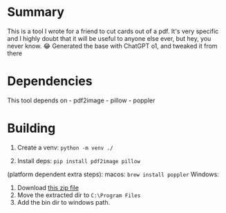 # Summary
This is a tool I wrote for a friend to cut cards out of a pdf. It's very specific and I highly doubt that it will be useful to anyone else ever, but hey, you never know. 😂 Generated the base with ChatGPT o1, and tweaked it from there

# Dependencies
This tool depends on 
    - pdf2image
    - pillow
    - poppler

# Building
1. Create a venv:
`python -m venv ./`

2. Install deps:
`pip install pdf2image pillow`

(platform dependent extra steps):
macos: 
`brew install poppler`
Windows:
1. Download [this zip file](https://github.com/oschwartz10612/poppler-windows/releases/)
2. Move the extracted dir to `C:\Program Files`
3. Add the bin dir to windows path.



